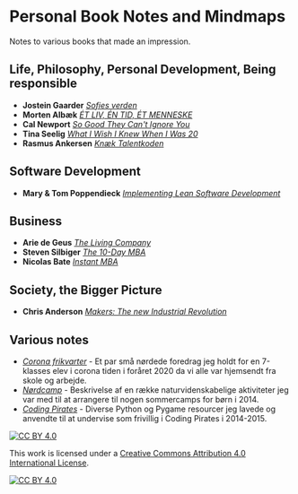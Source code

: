 # Personal Book Notes and Mindmaps

Notes to various books that made an impression.

## Life, Philosophy, Personal Development, Being responsible

* **Jostein Gaarder** [*Sofies verden*](./gaarder)
* **Morten Albæk** [*ÉT LIV, ÉN TID, ÉT MENNESKE*](./albaek)
* **Cal Newport** [*So Good They Can't Ignore You*](./newport)
* **Tina Seelig** [*What I Wish I Knew When I Was 20*](./seelig)
* **Rasmus Ankersen** [*Knæk Talentkoden*](./ankersen)

## Software Development

* **Mary & Tom Poppendieck** [*Implementing Lean Software Development*](./poppendieck)

## Business

* **Arie de Geus** [*The Living Company*](./geus)
* **Steven Silbiger** [*The 10-Day MBA*](./silbiger)
* **Nicolas Bate** [*Instant MBA*](./bate)

## Society, the Bigger Picture

* **Chris Anderson** [*Makers: The new Industrial Revolution*](./anderson)

## Various notes

* [*Corona frikvarter*](./corona) - Et par små nørdede foredrag jeg holdt for en 7-klasses elev i corona tiden i foråret 2020 da vi alle var hjemsendt fra skole og arbejde.
* [*Nørdcamp*](./noerd) - Beskrivelse af en række naturvidenskabelige aktiviteter jeg var med til at arrangere til nogen sommercamps for børn i 2014.
* [*Coding Pirates*](./codingpirates) - Diverse Python og Pygame resourcer  jeg lavede og anvendte til at undervise som frivillig i Coding Pirates i 2014-2015.


[![CC BY 4.0][cc-by-shield]][cc-by]

This work is licensed under a [Creative Commons Attribution 4.0 International
License][cc-by].

[![CC BY 4.0][cc-by-image]][cc-by]

[cc-by]: http://creativecommons.org/licenses/by/4.0/
[cc-by-image]: https://i.creativecommons.org/l/by/4.0/88x31.png
[cc-by-shield]: https://img.shields.io/badge/License-CC%20BY%204.0-lightgrey.svg
